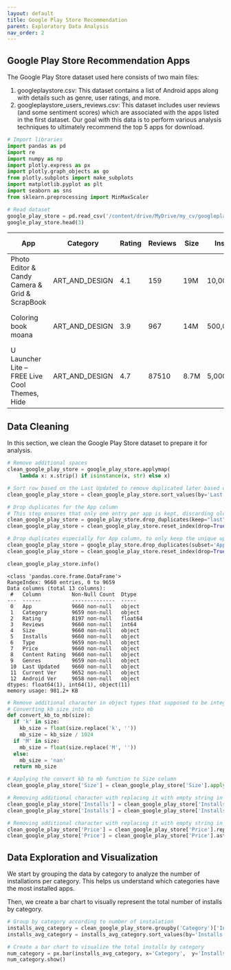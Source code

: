 ```yaml
---
layout: default
title: Google Play Store Recommendation
parent: Exploratory Data Analysis
nav_order: 2
---
```


## Google Play Store Recommendation Apps
The Google Play Store dataset used here consists of two main files:
1. googleplaystore.csv: This dataset contains a list of Android apps along with details such as genre, user ratings, and more.
2. googleplaystore_users_reviews.csv: This dataset includes user reviews (and some sentiment scores) which are associated with the apps listed in the first dataset.
Our goal with this data is to perform various analysis techniques to ultimately recommend the top 5 apps for download.

```python
# Import libraries
import pandas as pd
import re
import numpy as np
import plotly.express as px
import plotly.graph_objects as go
from plotly.subplots import make_subplots
import matplotlib.pyplot as plt
import seaborn as sns
from sklearn.preprocessing import MinMaxScaler

# Read dataset
google_play_store = pd.read_csv('/content/drive/MyDrive/my_cv/googleplaystore - googleplaystore.csv')
google_play_store.head(3)
```

| App                                              | Category       | Rating | Reviews | Size  | Installs   | Type  | Price | Content Rating | Genres                     | Last Updated     | Current Ver | Android Ver     |
|--------------------------------------------------|--------------|--------|---------|------|-----------|------|------|----------------|----------------------------|------------------|-------------|----------------|
| Photo Editor & Candy Camera & Grid & ScrapBook  | ART_AND_DESIGN | 4.1    | 159     | 19M  | 10,000+   | Free  | 0    | Everyone       | Art & Design               | January 7, 2018  | 1.0.0       | 4.0.3 and up   |
| Coloring book moana                              | ART_AND_DESIGN | 3.9    | 967     | 14M  | 500,000+  | Free  | 0    | Everyone       | Art & Design; Pretend Play | January 15, 2018 | 2.0.0       | 4.0.3 and up   |
| U Launcher Lite – FREE Live Cool Themes, Hide   | ART_AND_DESIGN | 4.7    | 87510   | 8.7M | 5,000,000+ | Free  | 0    | Everyone       | Art & Design               | August 1, 2018   | 1.2.4       | 4.0.3 and up   |



## Data Cleaning

In this section, we clean the Google Play Store dataset to prepare it for analysis.

```python
# Remove additional spaces
clean_google_play_store = google_play_store.applymap(
    lambda x: x.strip() if isinstance(x, str) else x)

# Sort row based on the Last Updated to remove duplicated later based on that
clean_google_play_store = clean_google_play_store.sort_values(by='Last Updated')

# Drop duplicates for the App column
# This step ensures that only one entry per app is kept, discarding older versions
clean_google_play_store = google_play_store.drop_duplicates(keep="last")
clean_google_play_store = clean_google_play_store.reset_index(drop=True)

# Drop duplicates especially for App column, to only keep the unique updated App data
clean_google_play_store = google_play_store.drop_duplicates(subset='App', keep="last")
clean_google_play_store = clean_google_play_store.reset_index(drop=True)

clean_google_play_store.info()
```

    <class 'pandas.core.frame.DataFrame'>
    RangeIndex: 9660 entries, 0 to 9659
    Data columns (total 13 columns):
     #   Column          Non-Null Count  Dtype  
    ---  ------          --------------  -----  
     0   App             9660 non-null   object 
     1   Category        9659 non-null   object 
     2   Rating          8197 non-null   float64
     3   Reviews         9660 non-null   int64  
     4   Size            9660 non-null   object 
     5   Installs        9660 non-null   object 
     6   Type            9659 non-null   object 
     7   Price           9660 non-null   object 
     8   Content Rating  9660 non-null   object 
     9   Genres          9659 non-null   object 
     10  Last Updated    9660 non-null   object 
     11  Current Ver     9652 non-null   object 
     12  Android Ver     9658 non-null   object 
    dtypes: float64(1), int64(1), object(11)
    memory usage: 981.2+ KB

```python
# Remove additional character in object types that supposed to be integer type
# Converting kb size into mb
def convert_kb_to_mb(size):
  if 'k' in size:
    kb_size = float(size.replace('k', ''))
    mb_size = kb_size / 1024
  if 'M' in size:
    mb_size = float(size.replace('M', ''))
  else:
    mb_size = 'nan'
  return mb_size

# Applying the convert kb to mb function to Size column
clean_google_play_store['Size'] = clean_google_play_store['Size'].apply(convert_kb_to_mb)

# Removing additional character with replacing it with empty string in Installs column
clean_google_play_store['Installs'] = clean_google_play_store['Installs'].replace(r'[+, ,]', '', regex=True)
clean_google_play_store['Installs'] = clean_google_play_store['Installs'].astype(int)

# Removing additional character with replacing it with empty string in Price column
clean_google_play_store['Price'] = clean_google_play_store['Price'].replace(r'[$]', '', regex=True)
clean_google_play_store['Price'] = clean_google_play_store['Price'].astype(float)
```

## Data Exploration and Visualization

We start by grouping the data by category to analyze the number of installations per category.
This helps us understand which categories have the most installed apps.

Then, we create a bar chart to visually represent the total number of installs by category.

```python
# Group by category according to number of instalation
installs_avg_category = clean_google_play_store.groupby('Category')['Installs'].sum().reset_index()
installs_avg_category = installs_avg_category.sort_values(by='Installs', ascending=False)

# Create a bar chart to visualize the total installs by category
num_category = px.bar(installs_avg_category, x='Category',  y='Installs', title='Total Installs by Category')
num_category.show()
```

